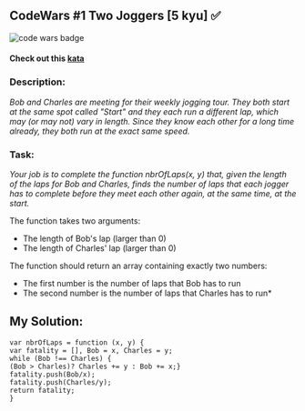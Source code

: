
## CodeWars #1 Two Joggers [5 kyu]  :white_check_mark:
![code wars badge](https://www.codewars.com/users/MateuszKawka/badges/small)
#### Check out this [kata](https://www.codewars.com/kata/5274d9d3ebc3030802000165)

### Description:



*Bob and Charles are meeting for their weekly jogging tour. They both start at the same spot called "Start" and they each run a different lap, which may (or may not) vary in length. Since they know each other for a long time already, they both run at the exact same speed.*


### Task:

*Your job is to complete the function nbrOfLaps(x, y) that, given the length of the laps for Bob and Charles, finds the number of laps that each jogger has to complete before they meet each other again, at the same time, at the start.*

The function takes two arguments:

- The length of Bob's lap (larger than 0)
- The length of Charles' lap (larger than 0)

The function should return an array containing exactly two numbers:

- The first number is the number of laps that Bob has to run
- The second number is the number of laps that Charles has to run*

## My Solution:

    var nbrOfLaps = function (x, y) {  
    var fatality = [], Bob = x, Charles = y;  
    while (Bob !== Charles) {  
    (Bob > Charles)? Charles += y : Bob += x;}  
    fatality.push(Bob/x);  
    fatality.push(Charles/y);  
    return fatality;  
    }
